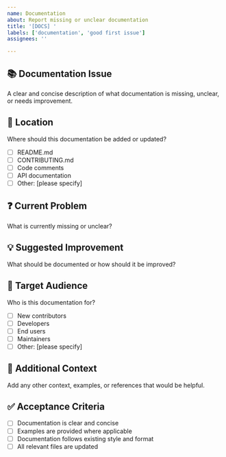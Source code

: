 ```yaml
---
name: Documentation
about: Report missing or unclear documentation
title: '[DOCS] '
labels: ['documentation', 'good first issue']
assignees: ''

---
```


## 📚 Documentation Issue
A clear and concise description of what documentation is missing, unclear, or needs improvement.

## 📄 Location
Where should this documentation be added or updated?
- [ ] README.md
- [ ] CONTRIBUTING.md
- [ ] Code comments
- [ ] API documentation
- [ ] Other: [please specify]

## ❓ Current Problem
What is currently missing or unclear?

## 💡 Suggested Improvement
What should be documented or how should it be improved?

## 👥 Target Audience
Who is this documentation for?
- [ ] New contributors
- [ ] Developers
- [ ] End users
- [ ] Maintainers
- [ ] Other: [please specify]

## 📝 Additional Context
Add any other context, examples, or references that would be helpful.

## ✅ Acceptance Criteria
- [ ] Documentation is clear and concise
- [ ] Examples are provided where applicable
- [ ] Documentation follows existing style and format
- [ ] All relevant files are updated
